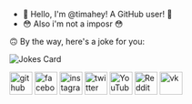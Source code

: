 - 👋 Hello, I'm @timahey! A GitHub user! 👋
- 😳 Also i'm not a imposr 😳

🙃 By the way, here's a joke for you:

<img src="https://readme-jokes.vercel.app/api" alt="Jokes Card" />


[<img src='https://cdn.jsdelivr.net/npm/simple-icons@3.0.1/icons/github.svg' alt='github' height='40'>](https://github.com/timahey)  [<img src='https://cdn.jsdelivr.net/npm/simple-icons@3.0.1/icons/facebook.svg' alt='facebook' height='40'>](https://www.facebook.com/timafeypetrov4)  [<img src='https://cdn.jsdelivr.net/npm/simple-icons@3.0.1/icons/instagram.svg' alt='instagram' height='40'>](https://www.instagram.com/he_tazik29_original/)  [<img src='https://cdn.jsdelivr.net/npm/simple-icons@3.0.1/icons/twitter.svg' alt='twitter' height='40'>](https://twitter.com/timafeypetrov4)  [<img src='https://cdn.jsdelivr.net/npm/simple-icons@3.0.1/icons/youtube.svg' alt='YouTube' height='40'>](https://www.youtube.com/channel/UCpglNB-5PacdMixBaj0SeAQ)  [<img src='https://cdn.jsdelivr.net/npm/simple-icons@3.0.1/icons/reddit.svg' alt='Reddit' height='40'>](https://www.reddit.com/user/noob21448lol)  [<img src='https://cdn.jsdelivr.net/npm/simple-icons@3.0.1/icons/vk.svg' alt='vk' height='40'>](https://vk.com/timofeypetrov)  

<!---
timahey это ✨ специальный ✨ репозеторий, потому это `README.md` (этот файл) появляется на вашей странице GitHub.
Ты можешь нажать на ссылку Посмотреть профиль, чтобы посмотреть на ваши изменения.
--->
